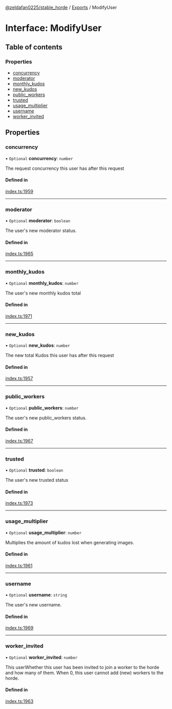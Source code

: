 [@zeldafan0225/stable_horde](../modules.md) / [Exports](../modules.md) / ModifyUser

# Interface: ModifyUser

## Table of contents

### Properties

- [concurrency](ModifyUser.md#concurrency)
- [moderator](ModifyUser.md#moderator)
- [monthly\_kudos](ModifyUser.md#monthly_kudos)
- [new\_kudos](ModifyUser.md#new_kudos)
- [public\_workers](ModifyUser.md#public_workers)
- [trusted](ModifyUser.md#trusted)
- [usage\_multiplier](ModifyUser.md#usage_multiplier)
- [username](ModifyUser.md#username)
- [worker\_invited](ModifyUser.md#worker_invited)

## Properties

### concurrency

• `Optional` **concurrency**: `number`

The request concurrency this user has after this request

#### Defined in

[index.ts:1959](https://github.com/ZeldaFan0225/stable_horde/blob/bf3b9d2/index.ts#L1959)

___

### moderator

• `Optional` **moderator**: `boolean`

The user's new moderator status.

#### Defined in

[index.ts:1965](https://github.com/ZeldaFan0225/stable_horde/blob/bf3b9d2/index.ts#L1965)

___

### monthly\_kudos

• `Optional` **monthly\_kudos**: `number`

The user's new monthly kudos total

#### Defined in

[index.ts:1971](https://github.com/ZeldaFan0225/stable_horde/blob/bf3b9d2/index.ts#L1971)

___

### new\_kudos

• `Optional` **new\_kudos**: `number`

The new total Kudos this user has after this request

#### Defined in

[index.ts:1957](https://github.com/ZeldaFan0225/stable_horde/blob/bf3b9d2/index.ts#L1957)

___

### public\_workers

• `Optional` **public\_workers**: `number`

The user's new public_workers status.

#### Defined in

[index.ts:1967](https://github.com/ZeldaFan0225/stable_horde/blob/bf3b9d2/index.ts#L1967)

___

### trusted

• `Optional` **trusted**: `boolean`

The user's new trusted status

#### Defined in

[index.ts:1973](https://github.com/ZeldaFan0225/stable_horde/blob/bf3b9d2/index.ts#L1973)

___

### usage\_multiplier

• `Optional` **usage\_multiplier**: `number`

Multiplies the amount of kudos lost when generating images.

#### Defined in

[index.ts:1961](https://github.com/ZeldaFan0225/stable_horde/blob/bf3b9d2/index.ts#L1961)

___

### username

• `Optional` **username**: `string`

The user's new username.

#### Defined in

[index.ts:1969](https://github.com/ZeldaFan0225/stable_horde/blob/bf3b9d2/index.ts#L1969)

___

### worker\_invited

• `Optional` **worker\_invited**: `number`

This userWhether this user has been invited to join a worker to the horde and how many of them. When 0, this user cannot add (new) workers to the horde.

#### Defined in

[index.ts:1963](https://github.com/ZeldaFan0225/stable_horde/blob/bf3b9d2/index.ts#L1963)

